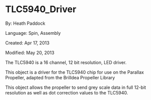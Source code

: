 # TLC5940_Driver

By: Heath Paddock

Language: Spin, Assembly

Created: Apr 17, 2013

Modified: May 20, 2013

The TLC5940 is a 16 channel, 12 bit resolution, LED driver.

This object is a driver for the TLC5940 chip for use on the Parallax Propeller, adapted from the Brilldea Propeller Library

This object allows the propeller to send grey scale data in full 12-bit resolution as well as dot correction values to the TLC5940.
